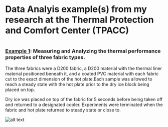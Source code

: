 # Data Analyis example(s) from my research at the Thermal Protection and Comfort Center (TPACC)
# 
### [Example 1](https://nbviewer.jupyter.org/github/adamcwatts/TPACC/blob/master/Data_Analysis.ipynb): Measuring and Analyzing the thermal performance properties of three fabric types.
  The three fabrics were a D200 fabric, a D200 material with the
  thermal liner material positioned beneath it, and a coated PVC material with each fabric cut to the exact dimension of the
  hot plate.Each sample was allowed to reach a steady state with the hot plate prior to the dry ice block
  being placed on top. 
  
  Dry ice was placed on top of the fabric for 5 seconds before being taken off and returned to a
  designated cooler. Experiments were terminated when the fabric and hot plate returned to steady state or close to. 
  
  ![alt text](https://github.com/adamcwatts/TPACC/blob/master/Dry_Ice_block.jpg "Experiment Setup")


